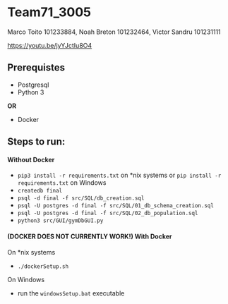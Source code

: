 # Team71_3005

Marco Toito 101233884, Noah Breton 101232464, Victor Sandru 101231111

https://youtu.be/jyYJctIu8O4

## Prerequistes

-   Postgresql
-   Python 3

**OR**

-   Docker

## Steps to run:

#### Without Docker

-   `pip3 install -r requirements.txt` on \*nix systems or `pip install -r requirements.txt` on Windows
-   `createdb final`
-   `psql -d final -f src/SQL/db_creation.sql`
-   `psql -U postgres -d final -f src/SQL/01_db_schema_creation.sql`
-   `psql -U postgres -d final -f src/SQL/02_db_population.sql`
-   `python3 src/GUI/gymDbGUI.py`

#### (DOCKER DOES NOT CURRENTLY WORK!) With Docker

On \*nix systems

-   `./dockerSetup.sh`

On Windows

-   run the `windowsSetup.bat` executable
